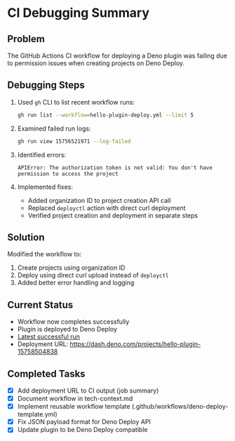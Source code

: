 # CI Debugging Summary

## Problem
The GitHub Actions CI workflow for deploying a Deno plugin was failing due to permission issues when creating projects on Deno Deploy.

## Debugging Steps
1. Used `gh` CLI to list recent workflow runs:
   ```bash
   gh run list --workflow=hello-plugin-deploy.yml --limit 5
   ```

2. Examined failed run logs:
   ```bash
   gh run view 15756521971 --log-failed
   ```

3. Identified errors:
   ```
   APIError: The authorization token is not valid: You don't have permission to access the project
   ```

4. Implemented fixes:
   - Added organization ID to project creation API call
   - Replaced `deployctl` action with direct curl deployment
   - Verified project creation and deployment in separate steps

## Solution
Modified the workflow to:
1. Create projects using organization ID
2. Deploy using direct curl upload instead of `deployctl`
3. Added better error handling and logging

## Current Status
- Workflow now completes successfully
- Plugin is deployed to Deno Deploy
- [Latest successful run](https://github.com/0x4007/deno-deploy-debugging/actions/runs/15758504838)
- Deployment URL: https://dash.deno.com/projects/hello-plugin-15758504838

## Completed Tasks
- [x] Add deployment URL to CI output (job summary)
- [x] Document workflow in tech-context.md
- [x] Implement reusable workflow template (.github/workflows/deno-deploy-template.yml)
- [x] Fix JSON payload format for Deno Deploy API
- [x] Update plugin to be Deno Deploy compatible
